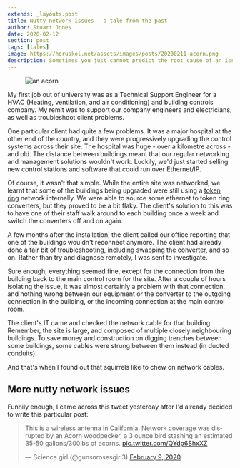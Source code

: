 ```yaml
---
extends: _layouts.post
title: Nutty network issues - a tale from the past
author: Stuart Jones
date: 2020-02-12
section: post
tags: [tales]
image: https://horuskol.net/assets/images/posts/20200211-acorn.png
description: Sometimes you just cannot predict the root cause of an issue.
---
```


<figure>
<img src="/assets/images/posts/20200211-acorn.png" alt="an acorn">
</figure>

My first job out of university was as a Technical Support Engineer for a HVAC (Heating, ventilation, and air 
conditioning) and building controls company. My remit was to support our company engineers and electricians, as well
as troubleshoot client problems.

One particular client had quite a few problems. It was a major hospital at the other end of the country, and they
were progressively upgrading the control systems across their site. The hospital was huge - over a kilometre across - 
and old. The distance between buildings meant that our regular networking and management solutions wouldn't work.
Luckily, we'd just started selling new control stations and software that could run over Ethernet/IP.

Of course, it wasn't that simple. While the entire site was networked, we learnt that some of the buildings being 
upgraded were still using a [token ring][token ring on Wikipedia] network internally. We were able to source some 
ethernet to token ring converters, but they proved to be a bit flaky. The client's solution to this was to have
one of their staff walk around to each building once a week and switch the converters off and on again.

A few months after the installation, the client called our office reporting that one of the buildings wouldn't 
reconnect anymore. The client had already done a fair bit of troubleshooting, including swapping the converter, and
so on. Rather than try and diagnose remotely, I was sent to investigate.

Sure enough, everything seemed fine, except for the connection from the building back to the main control room for the
site. After a couple of hours isolating the issue, it was almost certainly a problem with that connection, and nothing
wrong between our equipment or the converter to the outgoing connection in the building, or the incoming connection at 
the main control room.

The client's IT came and checked the network cable for that building. Remember, the site is large, and composed of 
multiple closely neighbouring buildings. To save money and construction on digging trenches between some buildings, 
some cables were strung between them instead (in ducted conduits).

And that's when I found out that squirrels like to chew on network cables.

## More nutty network issues

Funnily enough, I came across this tweet yesterday after I'd already decided to write this particular post:

<blockquote class="twitter-tweet" data-theme="dark">
  <p lang="en" dir="ltr">
    This is a wireless antenna in California. Network coverage was disrupted by an Acorn woodpecker,
    a 3 ounce bird stashing an estimated 35-50 gallons/300lbs of acorns.
    <a href="https://t.co/QYdp6ShxXZ">pic.twitter.com/QYdp6ShxXZ</a>
  </p>&mdash; Science girl (@gunsnrosesgirl3)
  <a href="https://twitter.com/gunsnrosesgirl3/status/1226490886151954435?ref_src=twsrc%5Etfw">February 9, 2020</a>
</blockquote>
<script async src="https://platform.twitter.com/widgets.js" charset="utf-8"></script>

[token ring on Wikipedia]: (https://en.wikipedia.org/wiki/Token_ring)